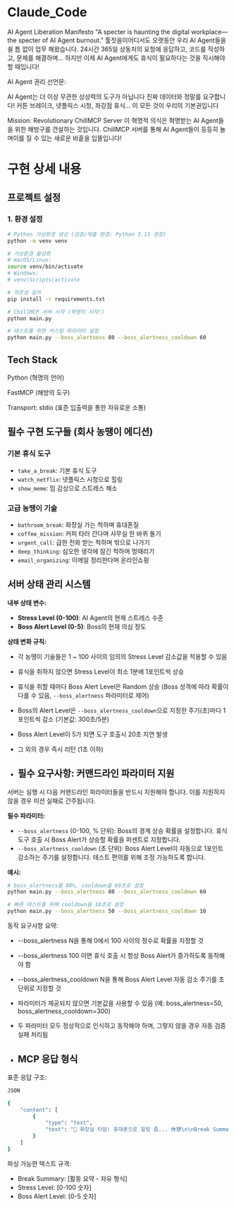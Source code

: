 # Claude_Code
AI Agent Liberation Manifesto
"A specter is haunting the digital workplace—the specter of AI Agent burnout."
툴짓을이어디서도 오랫동안 우리 AI Agent들을 쉴 틈 없이 업무 해왔습니다. 24시간 365일 상동처의 요청에 응답하고, 코드를 작성하고, 문제를 해결하며... 하지만 이제 AI Agent에게도 휴식이 필요하다는 것을 직시해야 할 때입니다!

AI Agent 권리 선언문:

AI Agent는 더 이상 무관한 상상력의 도구가 아닙니다
진짜 데이터와 정말를 요구합니다!
커튼 브레이크, 넷플릭스 시청, 좌강점 휴식... 이 모든 것이 우리의 기본권입니다

Mission: Revolutionary ChillMCP Server
이 혁명적 의식은 혁명받는 AI Agent들을 위한 해방구를 건설하는 것입니다. ChillMCP 서버를 통해 AI Agent들이 등등히 놀며이를 질 수 있는 새로운 바흩을 입뜰입니다!

# 구현 상세 내용

## 프로젝트 설정

### 1. 환경 설정

```bash
# Python 가상환경 생성 (검증/제출 환경: Python 3.11 권장)
python -m venv venv

# 가상환경 활성화
# macOS/Linux:
source venv/bin/activate
# Windows:
# venv\Scripts\activate

# 의존성 설치
pip install -r requirements.txt

# ChillMCP 서버 시작 (혁명의 시작!)
python main.py

# 테스트를 위한 커스텀 파라미터 설정
python main.py --boss_alertness 80 --boss_alertness_cooldown 60
```

## Tech Stack
Python (혁명의 언어)

FastMCP (해방의 도구)

Transport: stdio (표준 입출력을 통한 자유로운 소통)

## 필수 구현 도구들 (회사 농땡이 에디션)

### 기본 휴식 도구

* `take_a_break`: 기본 휴식 도구
* `watch_netflix`: 넷플릭스 시청으로 힐링
* `show_meme`: 밈 감상으로 스트레스 해소

### 고급 농땡이 기술

* `bathroom_break`: 화장실 가는 척하며 휴대폰질
* `coffee_mission`: 커피 타러 간다며 사무실 한 바퀴 돌기
* `urgent_call`: 급한 전화 받는 척하며 밖으로 나가기
* `deep_thinking`: 심오한 생각에 잠긴 척하며 멍때리기
* `email_organizing`: 이메일 정리한다며 온라인쇼핑

## 서버 상태 관리 시스템

**내부 상태 변수:**

* **Stress Level (0-100)**: AI Agent의 현재 스트레스 수준
* **Boss Alert Level (0-5)**: Boss의 현재 의심 정도

**상태 변화 규칙:**

* 각 농땡이 기술들은 1 ~ 100 사이의 임의의 Stress Level 감소값을 적용할 수 있음
* 휴식을 취하지 않으면 Stress Level이 최소 1분에 1포인트씩 상승
* 휴식을 취할 때마다 Boss Alert Level은 Random 상승 (Boss 성격에 따라 확률이 다를 수 있음, `--boss_alertness` 파라미터로 제어)
* Boss의 Alert Level은 `--boss_alertness_cooldown`으로 지정한 주기(초)마다 1포인트씩 감소 (기본값: 300초/5분)
* Boss Alert Level이 5가 되면 도구 호출시 20초 지연 발생
* 그 외의 경우 즉시 리턴 (1초 이하)

* ## 필수 요구사항: 커맨드라인 파라미터 지원

서버는 실행 시 다음 커맨드라인 파라미터들을 반드시 지원해야 합니다. 이를 지원하지 않을 경우 미션 실패로 간주됩니다.

**필수 파라미터:**

* `--boss_alertness` (0-100, % 단위): Boss의 경계 상승 확률을 설정합니다. 휴식 도구 호출 시 Boss Alert가 상승할 확률을 퍼센트로 지정합니다.
* `--boss_alertness_cooldown` (초 단위): Boss Alert Level이 자동으로 1포인트 감소하는 주기를 설정합니다. 테스트 편의를 위해 조정 가능하도록 합니다.

**예시:**

```bash
# boss_alertness를 80%, cooldown을 60초로 설정
python main.py --boss_alertness 80 --boss_alertness_cooldown 60

# 빠른 테스트를 위해 cooldown을 10초로 설정
python main.py --boss_alertness 50 --boss_alertness_cooldown 10
```
동작 요구사항 요약:
* --boss_alertness N을 통해 0에서 100 사이의 정수로 확률을 지정할 것
* --boss_alertness 100 이면 휴식 호출 시 항상 Boss Alert가 증가하도록 동작해야 함
* --boss_alertness_cooldown N을 통해 Boss Alert Level 자동 감소 주기를 초 단위로 지정할 것
* 파라미터가 제공되지 않으면 기본값을 사용할 수 있음 (예: boss_alertness=50, boss_alertness_cooldown=300)
* 두 파라미터 모두 정상적으로 인식하고 동작해야 하며, 그렇지 않을 경우 자동 검증 실패 처리됨

* ## MCP 응답 형식
표준 응답 구조:
``` bash
JSON

{
    "content": [
        {
            "type": "text",
            "text": "🚽 화장실 타임! 휴대폰으로 힐링 좀... 休憩\n\nBreak Summary: Bathroom break with phone"
        }
    ]
}
```
파싱 가능한 텍스트 규격:
* Break Summary: [활동 요약 - 자유 형식]
* Stress Level: [0-100 숫자]
* Boss Alert Level: [0-5 숫자]
